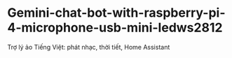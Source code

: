 # Gemini-chat-bot-with-raspberry-pi-4-microphone-usb-mini-ledws2812
 Trợ lý ảo Tiếng Việt: phát nhạc, thời tiết, Home Assistant
